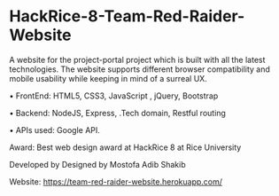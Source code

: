 # HackRice-8-Team-Red-Raider-Website

A website for the project-portal project which is built with all the latest technologies. The website supports different browser compatibility and mobile usability while keeping in mind of a surreal UX.

• FrontEnd: HTML5, CSS3, JavaScript , jQuery, Bootstrap

• Backend: NodeJS, Express, .Tech domain, Restful routing

• APIs used: Google API.

Award: Best web design award at HackRice 8 at Rice University

Developed by Designed by Mostofa Adib Shakib

Website: https://team-red-raider-website.herokuapp.com/
